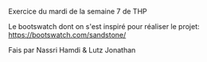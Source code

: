 
Exercice du mardi de la semaine 7 de THP


Le bootswatch dont on s'est inspiré pour réaliser le projet: https://bootswatch.com/sandstone/


Fais par Nassri Hamdi & Lutz Jonathan